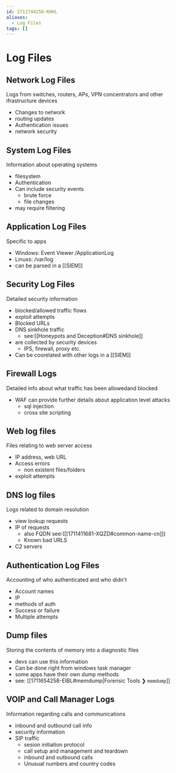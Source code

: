 ```yaml
---
id: 1711744250-KHHL
aliases:
  - Log Files
tags: []
---
```


# Log Files


## Network Log Files
Logs from switches, routers, APs, VPN concentrators and other ifrastructure devices 
- Changes to network
- routing updates
- Authentication issues
- network security 

## System Log Files
Information about operating systems 
- filesystem
- Authentication 
- Can include security events
    - brute force
    - file changes
- may require filtering 

## Application Log Files
Specific to apps 
- Windows: Event Viewer /ApplicationLog
- Linuxs: /var/log
- can be parsed in a [[SIEM]]

## Security Log Files
Detailed security information
- blocked/allowed traffic flows
- exploit attempts 
- Blocked URLs 
- DNS sinkhole traffic
    - see:[[Honeypots and Deception#DNS sinkhole]] 
- are collected by security devices
    - IPS, firewall, proxy etc. 
- Can be coorelated with other logs in a [[SIEM]]

## Firewall Logs
Detailed info about what traffic has been allowedand blocked 
- WAF can provide further details about application level attacks 
    - sql injection
    - cross site scripting 

## Web log files
Files relating to web server access 
- IP address, web URL
- Access errors
    - non existent files/folders
- exploit attempts

## DNS log files
Logs related to domain resolution
- view lookup requests
- IP of requests
    - also FQDN see:([[1711411681-XQZD#common-name-cn]]) 
    - Known bad URLS 
- C2 servers 

## Authentication Log Files
Accounting of who authenticated and who didn't 
- Account names
- IP
- methods of auth
- Success or failure 
- Multiple attempts 

## Dump files
Storing the contents of memory into a diagnostic files
- devs can use this information 
- Can be done right from windows task manager 
- some apps have their own dump methods 
- see: [[1711654258-EIBL#memdump|Forensic Tools ❯ `memdump`]]

## VOIP and Call Manager Logs
Information regarding calls and communications 
- inbound and outbound call info
- security information
- SIP traffic
    - sesion initiation protocol
    - call setup and management and teardown
    - inbound and outbound calls 
    - Unusual numbers and country codes 

